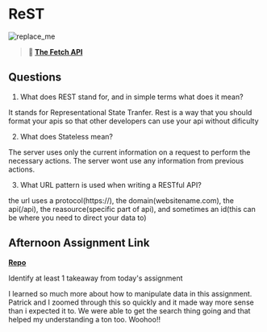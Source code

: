 # ReST

![replace_me](https://codeworks.blob.core.windows.net/public/assets/img/illustrations/placeholder.svg)

> **📖 [The Fetch API](https://codeworksacademy.com/fs-student-guide/resources/wk4/04-Fetch)**

## Questions

1. What does REST stand for, and in simple terms what does it mean?

It stands for Representational State Tranfer. Rest is a way that you should format your apis so that other developers can use your api without dificulty

2. What does Stateless mean?

The server uses only the current information on a request to perform the necessary actions. The server wont use any information from previous actions.

3. What URL pattern is used when writing a RESTful API?

the url uses a protocol(https://), the domain(websitename.com), the api(/api), the reasource(specific part of api), and sometimes an id(this can be where you need to direct your data to)

## Afternoon Assignment Link

**[Repo](https://github.com/Tmontandon/gifts)**

Identify at least 1 takeaway from today's assignment

I learned so much more about how to manipulate data in this assignment. Patrick and I zoomed through this so quickly and it made way more sense than i expected it to. We were able to get the search thing going and that helped my understanding a ton too. Woohoo!!
